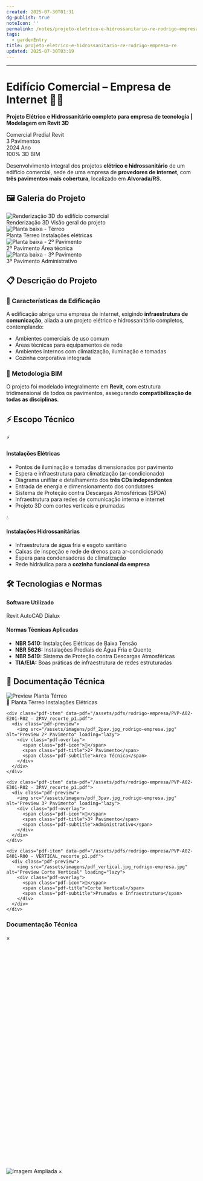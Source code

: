 ```yaml
---
created: 2025-07-30T01:31
dg-publish: true
noteIcon: ''
permalink: /notes/projeto-eletrico-e-hidrossanitario-re-rodrigo-empresa-re/
tags:
  - gardenEntry
title: projeto-eletrico-e-hidrossanitario-re-rodrigo-empresa-re
updated: 2025-07-30T03:19
---
```


---

# Edifício Comercial – Empresa de Internet 🏢🌐

**Projeto Elétrico e Hidrossanitário completo para empresa de tecnologia | Modelagem em Revit 3D**

<div class="project-header reveal">
  <div class="project-meta">
    <span class="badge badge-primary">Comercial</span>
    <span class="badge badge-secondary">Predial</span>
    <span class="badge badge-tech">Revit</span>
  </div>
  
  <div class="project-stats">
    <div class="stat">
      <span class="stat-number">3</span>
      <span class="stat-label">Pavimentos</span>
    </div>
    <div class="stat">
      <span class="stat-number">2024</span>
      <span class="stat-label">Ano</span>
    </div>
    <div class="stat">
      <span class="stat-number">100%</span>
      <span class="stat-label">3D BIM</span>
    </div>
  </div>
</div>

<div class="project-description reveal">
  <p class="lead">
    Desenvolvimento integral dos projetos <strong>elétrico e hidrossanitário</strong> de um edifício comercial, 
    sede de uma empresa de <strong>provedores de internet</strong>, com <strong>três pavimentos mais cobertura</strong>, 
    localizado em <strong>Alvorada/RS</strong>.
  </p>
</div>

## 🖼️ Galeria do Projeto

<div class="project-gallery reveal">
  <div class="gallery-item" data-pdf="terreo">
    <img src="/assets/imagens/3d_render.jpg_rodrigo-empresa.jpg" alt="Renderização 3D do edifício comercial" class="gallery-thumb" loading="lazy">
    <div class="gallery-overlay">
      <span class="gallery-title">Renderização 3D</span>
      <span class="gallery-subtitle">Visão geral do projeto</span>
    </div>
  </div>
  
  <div class="gallery-item" data-pdf="terreo">
    <img src="/assets/imagens/planta_terreo.jpg_rodrigo-empresa.jpg" alt="Planta baixa - Térreo" class="gallery-thumb" loading="lazy">
    <div class="gallery-overlay">
      <span class="gallery-title">Planta Térreo</span>
      <span class="gallery-subtitle">Instalações elétricas</span>
    </div>
  </div>
  
  <div class="gallery-item" data-pdf="segundo-pav">
    <img src="/assets/imagens/planta_2pav.jpg_rodrigo-empresa.jpg" alt="Planta baixa - 2º Pavimento" class="gallery-thumb" loading="lazy">
    <div class="gallery-overlay">
      <span class="gallery-title">2º Pavimento</span>
      <span class="gallery-subtitle">Área técnica</span>
    </div>
  </div>
  
  <div class="gallery-item" data-pdf="terceiro-pav">
    <img src="/assets/imagens/planta_3pav.jpg_rodrigo-empresa.jpg" alt="Planta baixa - 3º Pavimento" class="gallery-thumb" loading="lazy">
    <div class="gallery-overlay">
      <span class="gallery-title">3º Pavimento</span>
      <span class="gallery-subtitle">Administrativo</span>
    </div>
  </div>
</div>

## 📋 Descrição do Projeto

<div class="project-details reveal">
  <div class="detail-section">
    <h3>🏢 Características da Edificação</h3>
    <p>
      A edificação abriga uma empresa de internet, exigindo <strong>infraestrutura de comunicação</strong>, 
      aliada a um projeto elétrico e hidrossanitário completos, contemplando:
    </p>
    <ul>
      <li>Ambientes comerciais de uso comum</li>
      <li>Áreas técnicas para equipamentos de rede</li>
      <li>Ambientes internos com climatização, iluminação e tomadas</li>
      <li>Cozinha corporativa integrada</li>
    </ul>
  </div>

  <div class="detail-section">
    <h3>🎯 Metodologia BIM</h3>
    <p>
      O projeto foi modelado integralmente em <strong>Revit</strong>, com estrutura tridimensional 
      de todos os pavimentos, assegurando <strong>compatibilização de todas as disciplinas</strong>.
    </p>
  </div>
</div>

## ⚡ Escopo Técnico

<div class="technical-scope reveal">
  <div class="scope-card">
    <div class="scope-icon">⚡</div>
    <h4>Instalações Elétricas</h4>
    <ul>
      <li>Pontos de iluminação e tomadas dimensionados por pavimento</li>
      <li>Espera e infraestrutura para climatização (ar-condicionado)</li>
      <li>Diagrama unifilar e detalhamento dos <strong>três CDs independentes</strong></li>
      <li>Entrada de energia e dimensionamento dos condutores</li>
      <li>Sistema de Proteção contra Descargas Atmosféricas (SPDA)</li>
      <li>Infraestrutura para redes de comunicação interna e internet</li>
      <li>Projeto 3D com cortes verticais e prumadas</li>
    </ul>
  </div>

  <div class="scope-card">
    <div class="scope-icon">💧</div>
    <h4>Instalações Hidrossanitárias</h4>
    <ul>
      <li>Infraestrutura de água fria e esgoto sanitário</li>
      <li>Caixas de inspeção e rede de drenos para ar-condicionado</li>
      <li>Espera para condensadoras de climatização</li>
      <li>Rede hidráulica para a <strong>cozinha funcional da empresa</strong></li>
    </ul>
  </div>
</div>

## 🛠️ Tecnologias e Normas

<div class="tech-norms reveal">
  <div class="tech-section">
    <h4>Software Utilizado</h4>
    <div class="tech-badges">
      <span class="tech-badge">Revit</span>
      <span class="tech-badge">AutoCAD</span>
      <span class="tech-badge">Dialux</span>
    </div>
  </div>

  <div class="norms-section">
    <h4>Normas Técnicas Aplicadas</h4>
    <ul>
      <li><strong>NBR 5410:</strong> Instalações Elétricas de Baixa Tensão</li>
      <li><strong>NBR 5626:</strong> Instalações Prediais de Água Fria e Quente</li>
      <li><strong>NBR 5419:</strong> Sistema de Proteção contra Descargas Atmosféricas</li>
      <li><strong>TIA/EIA:</strong> Boas práticas de infraestrutura de redes estruturadas</li>
    </ul>
  </div>
</div>

## 📄 Documentação Técnica

<div class="documentation-section reveal">
  <div class="pdf-gallery">
    <div class="pdf-item" data-pdf="/assets/pdfs/rodrigo-empresa/PVP-A02-E101-R03 - TERREO_recorte_p1.pdf">
      <div class="pdf-preview">
        <img src="/assets/imagens/pdf_terreo.jpg_rodrigo-empresa.jpg" alt="Preview Planta Térreo" loading="lazy">
        <div class="pdf-overlay">
          <span class="pdf-icon">📄</span>
          <span class="pdf-title">Planta Térreo</span>
          <span class="pdf-subtitle">Instalações Elétricas</span>
        </div>
      </div>
    </div>
    
    <div class="pdf-item" data-pdf="/assets/pdfs/rodrigo-empresa/PVP-A02-E201-R02 - 2PAV_recorte_p1.pdf">
      <div class="pdf-preview">
        <img src="/assets/imagens/pdf_2pav.jpg_rodrigo-empresa.jpg" alt="Preview 2º Pavimento" loading="lazy">
        <div class="pdf-overlay">
          <span class="pdf-icon">📄</span>
          <span class="pdf-title">2º Pavimento</span>
          <span class="pdf-subtitle">Área Técnica</span>
        </div>
      </div>
    </div>
    
    <div class="pdf-item" data-pdf="/assets/pdfs/rodrigo-empresa/PVP-A02-E301-R02 - 3PAV_recorte_p1.pdf">
      <div class="pdf-preview">
        <img src="/assets/imagens/pdf_3pav.jpg_rodrigo-empresa.jpg" alt="Preview 3º Pavimento" loading="lazy">
        <div class="pdf-overlay">
          <span class="pdf-icon">📄</span>
          <span class="pdf-title">3º Pavimento</span>
          <span class="pdf-subtitle">Administrativo</span>
        </div>
      </div>
    </div>
    
    <div class="pdf-item" data-pdf="/assets/pdfs/rodrigo-empresa/PVP-A02-E401-R00 - VERTICAL_recorte_p1.pdf">
      <div class="pdf-preview">
        <img src="/assets/imagens/pdf_vertical.jpg_rodrigo-empresa.jpg" alt="Preview Corte Vertical" loading="lazy">
        <div class="pdf-overlay">
          <span class="pdf-icon">📄</span>
          <span class="pdf-title">Corte Vertical</span>
          <span class="pdf-subtitle">Prumadas e Infraestrutura</span>
        </div>
      </div>
    </div>
  </div>
</div>

<!-- Modal para PDFs -->
<div id="pdf-modal" class="modal">
  <div class="modal-content">
    <div class="modal-header">
      <h3 id="modal-title">Documentação Técnica</h3>
      <span id="modal-close" class="modal-close">&times;</span>
    </div>
    <div class="modal-body">
      <iframe id="pdf-iframe" src="" width="100%" height="600" frameborder="0"></iframe>
    </div>
  </div>
</div>

<!-- Modal para Imagens -->
<div id="img-modal" class="modal">
  <div class="modal-content">
    <img id="modal-img" src="" alt="Imagem Ampliada">
    <span id="img-modal-close" class="modal-close">&times;</span>
  </div>
</div>
